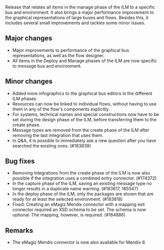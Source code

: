 Release that relates all items in the manage phase of the ILM to a specific bus and environment. It also brings a major performance improvement to the graphical representations of large buses and flows. Besides this, it includes several small improvements and tackles some minor issues.
## Major changes
- Major improvements to performance of the graphical bus representations, as well as the flow designer.
- All items in the Deploy and Manage phases of the ILM are now specific to message bus and environment.
## Minor changes
- Added more infographics to the graphical bus editors in the different ILM phases.
- Resources can now be linked to individual flows, without having to use them in any of the flow's components explicitly.
- For systems, technical names and special constructions now have to be set during the design phase of the ILM, before transferring them to the create phase.
- Message types are removed from the create phase of the ILM after removing the last integration that uses them.
- In Q&A, it is possible to immediately ask a new question after you have searched the existing ones. (#183839)
## Bug fixes
- Removing integrations from the create phase of the ILM is now also possible if the integration uses a combined entry connector. (#174372)
- In the capture phase of the ILM, saving an existing message type no longer results in a duplicate name warning. (#183617, 185547)
- In the deploy phase of the ILM, only the packages are shown that are ready for at least the selected environment. (#183818)
- Fixed: Creating an eMagiz Mendix connector with a mapping exit connector required an XSD schema to be set. The schema is now optional. The mapping, however, is required. (#184886)
## Remarks
- The eMagiz Mendix connector is now also available for Mendix 6.
